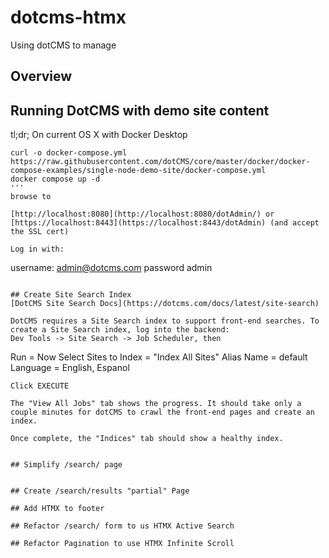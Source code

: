 # dotcms-htmx
Using dotCMS to manage 

## Overview

## Running DotCMS with demo site content

tl;dr;
On current OS X with Docker Desktop
```
curl -o docker-compose.yml https://raw.githubusercontent.com/dotCMS/core/master/docker/docker-compose-examples/single-node-demo-site/docker-compose.yml
docker compose up -d 
'''
browse to 

[http://localhost:8080](http://localhost:8080/dotAdmin/) or 
[https://localhost:8443](https://localhost:8443/dotAdmin) (and accept the SSL cert)

Log in with:
```
username: admin@dotcms.com
password admin
```

## Create Site Search Index
[DotCMS Site Search Docs](https://dotcms.com/docs/latest/site-search)

DotCMS requires a Site Search index to support front-end searches. To create a Site Search index, log into the backend:
Dev Tools -> Site Search -> Job Scheduler, then
```
Run = Now
Select Sites to Index = "Index All Sites"
Alias Name = default
Language = English, Espanol
```
Click EXECUTE 

The "View All Jobs" tab shows the progress. It should take only a couple minutes for dotCMS to crawl the front-end pages and create an index.

Once complete, the "Indices" tab should show a healthy index.


## Simplify /search/ page


## Create /search/results "partial" Page

## Add HTMX to footer

## Refactor /search/ form to us HTMX Active Search

## Refactor Pagination to use HTMX Infinite Scroll